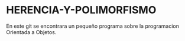 # HERENCIA-Y-POLIMORFISMO
En este git se encontrara un pequeño programa sobre la programacion Orientada a Objetos.
